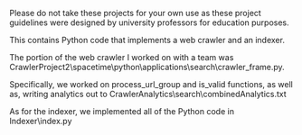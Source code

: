 Please do not take these projects for your own use as these project guidelines were designed by university professors for education purposes.

This contains Python code that implements a web crawler and an indexer.

The portion of the web crawler I worked on with a team was CrawlerProject2\spacetime\python\applications\search\crawler_frame.py.

Specifically, we worked on process_url_group and is_valid functions, as well as, writing analytics out to CrawlerAnalytics\search\combinedAnalytics.txt

As for the indexer, we implemented all of the Python code in Indexer\index.py